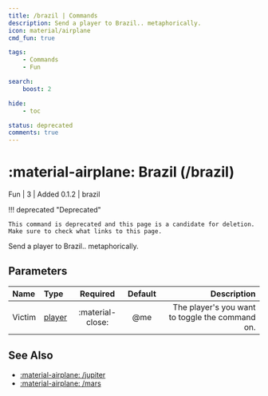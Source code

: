 ```yaml
---
title: /brazil | Commands
description: Send a player to Brazil.. metaphorically.
icon: material/airplane
cmd_fun: true

tags:
    - Commands
    - Fun

search:
    boost: 2

hide:
    - toc

status: deprecated
comments: true
---
```

# <p style="color: var(--md-default-fg-color); display: inline;">:material-airplane: Brazil</p> (/brazil)
<div style="display:inline;">
<p style="color: var(--destrix-docs--commandcat-fun); display: inline;">Fun</p>
| <p style="color: var(--md-default-fg-color--light); display: inline;">3</p> | <p style="color: var(--md-default-fg-color--light); display: inline;"> Added 0.1.2</p> | brazil
</div>

!!! deprecated "Deprecated"

    This command is deprecated and this page is a candidate for deletion. Make sure to check what links to this page.


Send a player to Brazil.. metaphorically.

## Parameters

| Name   | Type   | Required         | Default | Description                            |
|:--------|:--------|:------------------:|:---------:|----------------------------------------:|
| Victim | [player](../parameters.md#player) | :material-close: | @me     | The player's you want to toggle the command on. |

## See Also
* [:material-airplane: /jupiter](./jupiter.md)
* [:material-airplane: /mars](./mars.md)